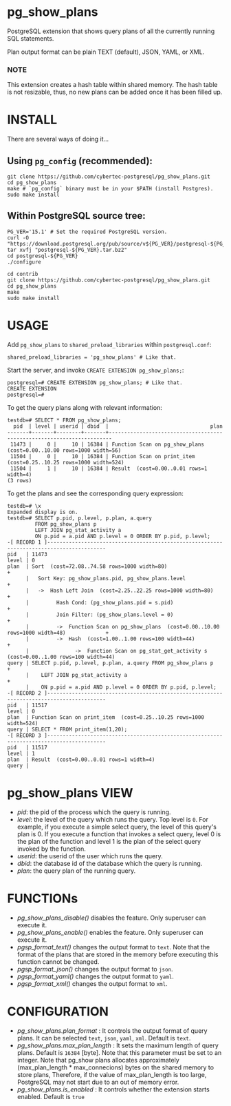 # pg_show_plans

PostgreSQL extension that shows query plans of all the currently running SQL
statements.

Plan output format can be plain TEXT (default), JSON, YAML, or XML.

### NOTE

This extension creates a hash table within shared memory. The hash table is not
resizable, thus, no new plans can be added once it has been filled up.

# INSTALL

There are several ways of doing it...

## Using `pg_config` (recommended):

```
git clone https://github.com/cybertec-postgresql/pg_show_plans.git
cd pg_show_plans
make # `pg_config` binary must be in your $PATH (install Postgres).
sudo make install
```

## Within PostgreSQL source tree:

```
PG_VER='15.1' # Set the required PostgreSQL version.
curl -O "https://download.postgresql.org/pub/source/v${PG_VER}/postgresql-${PG_VER}.tar.bz2"
tar xvfj "postgresql-${PG_VER}.tar.bz2"
cd postgresql-${PG_VER}
./configure

cd contrib
git clone https://github.com/cybertec-postgresql/pg_show_plans.git
cd pg_show_plans
make
sudo make install
```

# USAGE

Add `pg_show_plans` to `shared_preload_libraries` within `postgresql.conf`:

```
shared_preload_libraries = 'pg_show_plans' # Like that.
```

Start the server, and invoke `CREATE EXTENSION pg_show_plans;`:

```
postgresql=# CREATE EXTENSION pg_show_plans; # Like that.
CREATE EXTENSION
postgresql=#
```

To get the query plans along with relevant information:

```
testdb=# SELECT * FROM pg_show_plans;
  pid  | level | userid | dbid  |                                 plan
-------+-------+--------+-------+-----------------------------------------------------------------------
 11473 |     0 |     10 | 16384 | Function Scan on pg_show_plans  (cost=0.00..10.00 rows=1000 width=56)
 11504 |     0 |     10 | 16384 | Function Scan on print_item  (cost=0.25..10.25 rows=1000 width=524)
 11504 |     1 |     10 | 16384 | Result  (cost=0.00..0.01 rows=1 width=4)
(3 rows)
```

To get the plans and see the corresponding query expression:

```
testdb=# \x
Expanded display is on.
testdb=# SELECT p.pid, p.level, p.plan, a.query
         FROM pg_show_plans p
         LEFT JOIN pg_stat_activity a
         ON p.pid = a.pid AND p.level = 0 ORDER BY p.pid, p.level;
-[ RECORD 1 ]-----------------------------------------------------------------------------------------
pid   | 11473
level | 0
plan  | Sort  (cost=72.08..74.58 rows=1000 width=80)                                                  +
      |   Sort Key: pg_show_plans.pid, pg_show_plans.level                                            +
      |   ->  Hash Left Join  (cost=2.25..22.25 rows=1000 width=80)                                   +
      |         Hash Cond: (pg_show_plans.pid = s.pid)                                                +
      |         Join Filter: (pg_show_plans.level = 0)                                                +
      |         ->  Function Scan on pg_show_plans  (cost=0.00..10.00 rows=1000 width=48)             +
      |         ->  Hash  (cost=1.00..1.00 rows=100 width=44)                                         +
      |               ->  Function Scan on pg_stat_get_activity s  (cost=0.00..1.00 rows=100 width=44)
query | SELECT p.pid, p.level, p.plan, a.query FROM pg_show_plans p                                   +
      |    LEFT JOIN pg_stat_activity a                                                               +
      |    ON p.pid = a.pid AND p.level = 0 ORDER BY p.pid, p.level;
-[ RECORD 2 ]-----------------------------------------------------------------------------------------
pid   | 11517
level | 0
plan  | Function Scan on print_item  (cost=0.25..10.25 rows=1000 width=524)
query | SELECT * FROM print_item(1,20);
-[ RECORD 3 ]-----------------------------------------------------------------------------------------
pid   | 11517
level | 1
plan  | Result  (cost=0.00..0.01 rows=1 width=4)
query |

```

# pg_show_plans VIEW
 - *pid*: the pid of the process which the query is running.
 - *level*: the level of the query which runs the query. Top level is `0`. For
   example, if you execute a simple select query, the level of this query's
   plan is 0. If you execute a function that invokes a select query, level 0 is
   the plan of the function and level 1 is the plan of the select query invoked
   by the function.
 - *userid*: the userid of the user which runs the query.
 - *dbid*: the database id of the database which the query is running.
 - *plan*: the query plan of the running query.

# FUNCTIONs
 - *pg_show_plans_disable()* disables the feature. Only superuser can execute
   it.
 - *pg_show_plans_enable()* enables the feature. Only superuser can execute it.
 - *pgsp_format_text()* changes the output format to `text`. Note that the
   format of the plans that are stored in the memory before executing this
   function cannot be changed.
 - *pgsp_format_json()* changes the output format to `json`.
 - *pgsp_format_yaml()* changes the output format to `yaml`.
 - *pgsp_format_xml()* changes the output format to `xml`.

# CONFIGURATION
 - *pg_show_plans.plan_format* : It controls the output format of query plans.
   It can be selected `text`, `json`, `yaml`, `xml`. Default is `text`.
 - *pg_show_plans.max_plan_length* : It sets the maximum length of query plans.
   Default is `16384` [byte]. Note that this parameter must be set to an
   integer. Note that pg_show plans allocates approximately (max_plan_length *
   max_connecions) bytes on the shared memory to store plans, Therefore, if the
   value of max_plan_length is too large, PostgreSQL may not start due to an
   out of memory error.
 - *pg_show_plans.is_enabled* : It controls whether the extension starts
   enabled. Default is `true`
